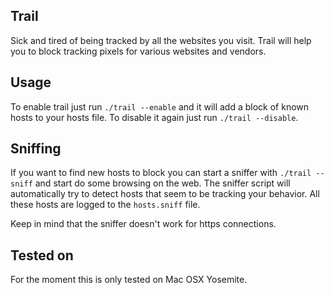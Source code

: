 Trail
-----
Sick and tired of being tracked by all the websites you visit. Trail will help you to block tracking pixels for various websites and vendors.

Usage
-----
To enable trail just run `./trail --enable` and it will add a block of known hosts to your hosts file. To disable it again just run `./trail --disable`.

Sniffing
--------
If you want to find new hosts to block you can start a sniffer with `./trail --sniff` and start do some browsing on the web. The sniffer script will automatically try to detect hosts that seem to be tracking your behavior. All these hosts are logged to the `hosts.sniff` file. 

Keep in mind that the sniffer doesn't work for https connections.

Tested on
---------
For the moment this is only tested on Mac OSX Yosemite.